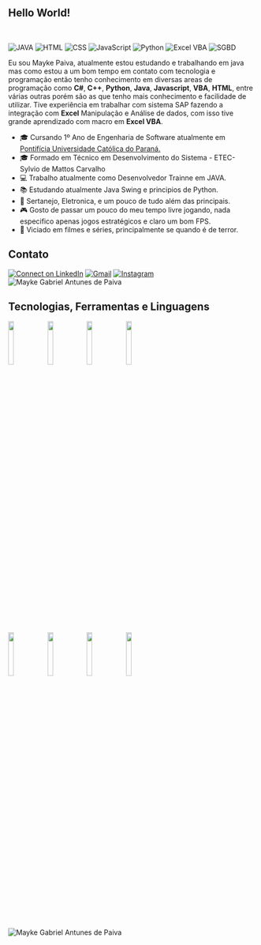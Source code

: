 ## Hello World!

<br>

 ![JAVA](https://img.shields.io/badge/Java--Swing-Intermediate-yellow) ![HTML](https://img.shields.io/badge/HTML-Basic-orange) ![CSS](https://img.shields.io/badge/CSS-Basic-blue) ![JavaScript](https://img.shields.io/badge/JavaScript-Basic-green) ![Python](https://img.shields.io/badge/Python-Basic-brightgreen) ![Excel VBA](https://img.shields.io/badge/Excel_VBA-Intermediate-brightgreen) ![SGBD](https://img.shields.io/badge/SGBD-Intermediate-lightgrey)


Eu sou Mayke Paiva, atualmente estou estudando e trabalhando em java mas como estou a um bom tempo em contato com tecnologia e programação então tenho conhecimento em diversas areas de programação como **C#**, **C++**, **Python**, **Java**, **Javascript**, **VBA**, **HTML**, entre várias outras porém são as que tenho mais conhecimento e facilidade de utilizar.
Tive experiência em trabalhar com sistema SAP fazendo a integração com **Excel** Manipulação e Análise de dados, com isso tive grande aprendizado com macro em **Excel VBA**.


- 🎓 Cursando 1º Ano de Engenharia de Software atualmente em <a href="https://www.pucpr.br/"> Pontifícia Universidade Católica do Paraná. </a>
- 🎓 Formado em Técnico em Desenvolvimento do Sistema - ETEC- Sylvio de Mattos Carvalho
- :computer: Trabalho atualmente como Desenvolvedor Trainne em JAVA.
- 📚 Estudando atualmente Java Swing e principios de Python.
- :musical_note:  Sertanejo, Eletronica, e um pouco de tudo além das principais.
- :video_game: Gosto de passar um pouco do meu tempo livre jogando, nada especifico apenas jogos estratégicos e claro um bom FPS.
- :vhs: Viciado em filmes e séries, principalmente se quando é de terror.

 ## Contato
[![Connect on LinkedIn](https://img.shields.io/badge/--linkedin?label=LinkedIn&logo=LinkedIn&style=social)](https://www.linkedin.com/in/mayke-paiva-67778b129/) [![Gmail](https://img.shields.io/badge/--gmail?label=Gmail&logo=Gmail&style=social)](maykepaiva.mgap@gmail.com)  [![Instagram](https://img.shields.io/badge/--instragram?label=Intragram&logo=Instagram&style=social)](https://www.instagram.com/_rduartesam_/) <img src="https://komarev.com/ghpvc/?username=maykep&label=Profile%20views&color=0e75b6&style=social" alt="Mayke Gabriel Antunes de Paiva" />


## Tecnologias, Ferramentas e Linguagens

<code><img width="15%" src="https://www.vectorlogo.zone/logos/java/java-ar21.svg"></code>
<code><img width="15%" src="https://www.vectorlogo.zone/logos/javascript/javascript-ar21.svg"></code>
<code><img width="15%" src="https://www.vectorlogo.zone/logos/python/python-ar21.svg"></code>
<code><img width="15%" src="https://www.vectorlogo.zone/logos/javascript/javascript-ar21.svg"></code>

<br>

<code><img width="15%" src="https://www.vectorlogo.zone/logos/w3_html5/w3_html5-ar21.svg"></code>
<code><img width="15%" src="https://www.vectorlogo.zone/logos/visualstudio_code/visualstudio_code-ar21.svg"></code>
<code><img width="15%" src="https://www.vectorlogo.zone/logos/mysql/mysql-ar21.svg"></code>
<code><img width="15%" src="https://www.vectorlogo.zone/logos/postgresql/postgresql-ar21.svg"></code>

<img align="center" src="https://github-readme-stats.vercel.app/api?username=maykepaiva&show_icons=true&locale=en" alt="Mayke Gabriel Antunes de Paiva" />